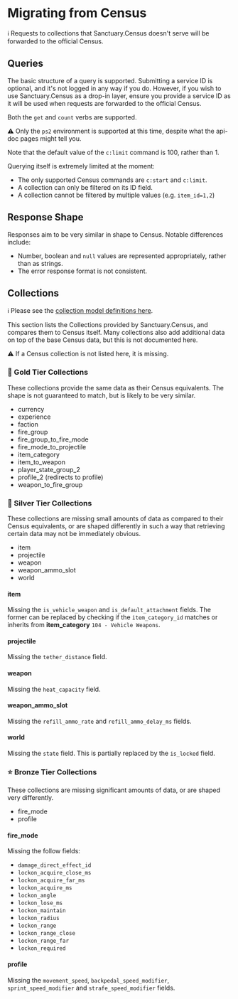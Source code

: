 # Migrating from Census

ℹ️ Requests to collections that Sanctuary.Census doesn't serve will be forwarded to the official Census.

## Queries

The basic structure of a query is supported. Submitting a service ID is optional, and it's not logged in any way if you do.
However, if you wish to use Sanctuary.Census as a drop-in layer, ensure you provide a service ID as it will be used
when requests are forwarded to the official Census.

Both the `get` and `count` verbs are supported.

⚠ Only the `ps2` environment is supported at this time, despite what the api-doc pages might tell you.

Note that the default value of the `c:limit` command is 100, rather than 1.

Querying itself is extremely limited at the moment:

- The only supported Census commands are `c:start` and `c:limit`.
- A collection can only be filtered on its ID field.
- A collection cannot be filtered by multiple values (e.g. `item_id=1,2`)

## Response Shape

Responses aim to be very similar in shape to Census. Notable differences include:

- Number, boolean and `null` values are represented appropriately, rather than as strings.
- The error response format is not consistent.

## Collections

ℹ️ Please see the [collection model definitions here](https://github.com/carlst99/Sanctuary.Census/tree/main/Sanctuary.Census/Models/Collections).

This section lists the Collections provided by Sanctuary.Census, and compares them to Census itself.
Many collections also add additional data on top of the base Census data, but this is not documented here.

⚠️ If a Census collection is not listed here, it is missing.

### 🌠 Gold Tier Collections

These collections provide the same data as their Census equivalents. The shape is not guaranteed to match, but is likely to
be very similar.

- currency
- experience
- faction
- fire_group
- fire_group_to_fire_mode
- fire_mode_to_projectile
- item_category
- item_to_weapon
- player_state_group_2
- profile_2 (redirects to profile)
- weapon_to_fire_group

### 🌟 Silver Tier Collections

These collections are missing small amounts of data as compared to their Census equivalents, or are shaped differently
in such a way that retrieving certain data may not be immediately obvious.

- item
- projectile
- weapon
- weapon_ammo_slot
- world

#### item

Missing the `is_vehicle_weapon` and `is_default_attachment` fields. The former can be replaced by checking
if the `item_category_id` matches or inherits from **item_category** `104 - Vehicle Weapons`.

#### projectile

Missing the `tether_distance` field.

#### weapon

Missing the `heat_capacity` field.

#### weapon_ammo_slot

Missing the `refill_ammo_rate` and `refill_ammo_delay_ms` fields.

#### world

Missing the `state` field. This is partially replaced by the `is_locked` field.

### ⭐ Bronze Tier Collections

These collections are missing significant amounts of data, or are shaped very differently.

- fire_mode
- profile

#### fire_mode

Missing the follow fields:
- `damage_direct_effect_id`
- `lockon_acquire_close_ms`
- `lockon_acquire_far_ms`
- `lockon_acquire_ms`
- `lockon_angle`
- `lockon_lose_ms`
- `lockon_maintain`
- `lockon_radius`
- `lockon_range`
- `lockon_range_close`
- `lockon_range_far`
- `lockon_required`

#### profile
Missing the `movement_speed`, `backpedal_speed_modifier`, `sprint_speed_modifier` and `strafe_speed_modifier` fields.

